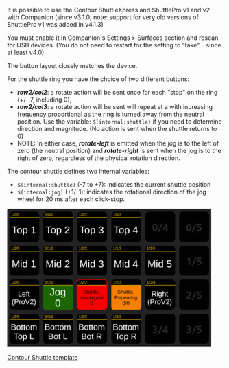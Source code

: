 It is possible to use the Contour ShuttleXpress and ShuttlePro v1 and v2 with Companion (since v3.1.0; note: support for very old versions of ShuttlePro v1 was added in v4.1.3)

You must enable it in Companion's Settings > Surfaces section and rescan for USB devices. (You do not need to restart for the setting to "take"... since at least v4.0)

The button layout closely matches the device.

For the shuttle ring you have the choice of two different buttons:

- **_row2/col2_**: a rotate action will be sent once for each "stop" on the ring (+/- 7, including 0),
- **_row2/col3_**: a rotate action will be sent will repeat at a with increasing frequency proportional as the ring is turned away from the neutral position. Use the variable: `$(internal:shuttle)` if you need to determine direction and magnitude. (No action is sent when the shuttle returns to 0)
- NOTE: In either case, **_rotate-left_** is emitted when the jog is to the left of zero (the neutral position) and **_rotate-right_** is sent when the jog is to the right of zero, regardless of the physical rotation direction.

The contour shuttle defines two internal variables:

- `$(internal:shuttle)` (-7 to +7): indicates the current shuttle position
- `$(internal:jog)` (+1/-1): indicates the rotational direction of the jog wheel for 20 ms after each click-stop.

![Contour Shuttle template](images/contour-shuttle.png?raw=true 'Contour Shuttle template')

[Contour Shuttle template](assets/contour-shuttle-template.companionconfig)
